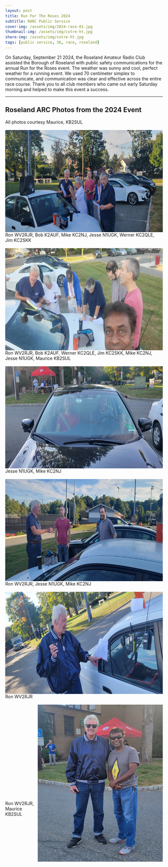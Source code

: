 ```yaml
---
layout: post
title: Run For The Roses 2024
subtitle: RARC Public Service
cover-img: /assets/img/2024-race-01.jpg
thumbnail-img: /assets/img/cotre-ht.jpg
share-img: /assets/img/cotre-ht.jpg
tags: [public service, 5K, race, roseland]
---
```


On Saturday, September 21 2024, the Roseland Amateur Radio Club assisted the Borough of Roseland with public safety communications for the annual Run for the Roses event.  The weather was sunny and cool, perfect weather for a running event.  We used 70 centimeter simplex to communicate, and communication was clear and effective across the entire race course.  Thank you to all club members who came out early Saturday morning and helped to make this event a success.

---
## Roseland ARC Photos from the 2024 Event
All photos courtesy Maurice, KB2SUL<br/><br/>
[<img align="right" width="1024" height="325" src="/assets/img/2024-race/2024-rr-1.jpeg">](../assets/img/2024-race/2024-rr-1.jpeg)<br/>
Ron WV2RJR, Bob K2AUF, Mike KC2NJ, Jesse N1UGK, Werner KC2QLE, Jim KC2SKK<br/><br/>
[<img align="right" width="1024" height="325" src="/assets/img/2024-race/2024-rr-2.jpeg">](../assets/img/2024-race/2024-rr-2.jpeg)<br/>
Ron WV2RJR, Bob K2AUF, Werner KC2QLE, Jim KC2SKK, Mike KC2NJ, Jesse N1UGK, Maurice KB2SUL<br/><br/>
[<img align="right" width="1024" height="325" src="/assets/img/2024-race/2024-rr-3.jpeg">](../assets/img/2024-race/2024-rr-3.jpeg)<br/>
Jesse N1UGK, Mike KC2NJ<br/><br/>
[<img align="right" width="1024" height="325" src="/assets/img/2024-race/2024-rr-4.jpeg">](../assets/img/2024-race/2024-rr-4.jpeg)<br/>
Ron WV2RJR, Jesse N1UGK, Mike KC2NJ<br/><br/>
[<img align="right" width="1024" height="325" src="/assets/img/2024-race/2024-rr-6.jpeg">](../assets/img/2024-race/2024-rr-6.jpeg)<br/>
Ron WV2RJR<br/><br/>
[<img align="right" width="400" height="500" src="/assets/img/2024-race/2024-rr-5.jpeg">](../assets/img/2024-race/2024-rr-5.jpeg)<br/><br/><br/><br/><br/><br/><br/><br/><br/><br/><br/><br/><br/><br/><br/><br/><br/><br/>
                                                     Ron WV2RJR, Maurice KB2SUL

